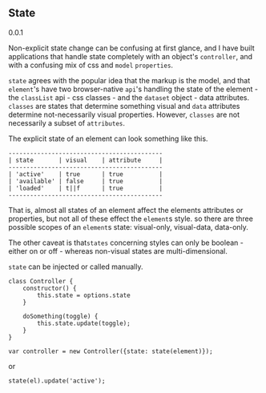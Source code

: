 ## State

0.0.1

Non-explicit state change can be confusing at first glance, and I have built applications that handle state completely with an object's `controller`, and with a confusing mix of css and `model` `properties`.

`state` agrees with the popular idea that the markup is the model, and that `element`'s have two browser-native `api`'s handling the state of the element - the `classList` api - css classes - and the `dataset` object - data attributes.  `classes` are states that determine something visual and `data` attributes determine not-necessarily visual properties. However, `classes` are not necessarily a subset of `attributes`.

The explicit state of an element can look something like this.

```
-------------------------------------------
| state       | visual    | attribute     |
-------------------------------------------
| 'active'    | true      | true          |
| 'available' | false     | true          |
| 'loaded'    | t||f      | true          |
-------------------------------------------
```

That is, almost all states of an element affect the elements attributes or properties, but not all of these effect the `element`s style.  so there are three possible scopes of an `element`s state: visual-only, visual-data, data-only.

The other caveat is that`states` concerning styles can only be boolean - either on or off - whereas non-visual states are multi-dimensional. 

`state` can be injected or called manually.

```
class Controller {
	constructor() {
		this.state = options.state
	}

	doSomething(toggle) {
		this.state.update(toggle);
	}
}

var controller = new Controller({state: state(element)});

```

or

```
state(el).update('active'); 
```